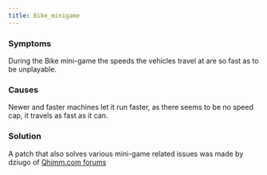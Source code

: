 ```yaml
---
title: Bike_minigame
---
```


### Symptoms

During the Bike mini-game the speeds the vehicles travel at are so fast as to be unplayable.

### Causes

Newer and faster machines let it run faster, as there seems to be no speed cap, it travels as fast as it can.

### Solution

A patch that also solves various mini-game related issues was made by dziugo of [Qhimm.com forums](http://forums.qhimm.com/index.php?topic=4554.0)
